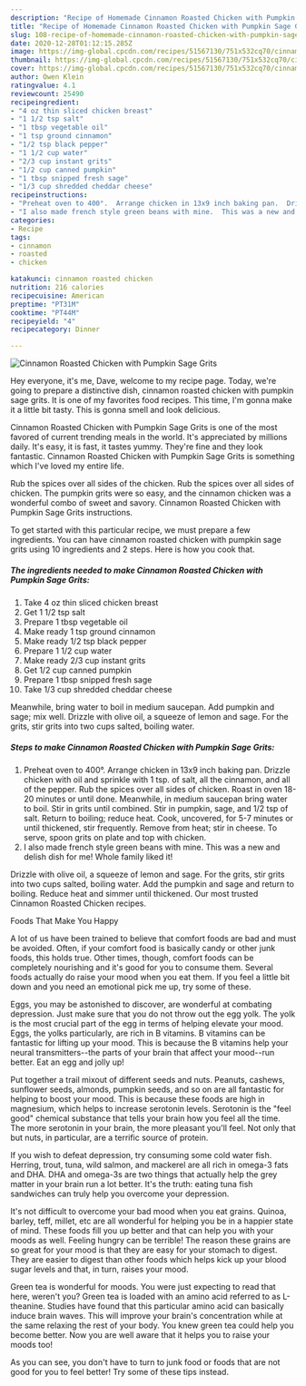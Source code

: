 ```yaml
---
description: "Recipe of Homemade Cinnamon Roasted Chicken with Pumpkin Sage Grits"
title: "Recipe of Homemade Cinnamon Roasted Chicken with Pumpkin Sage Grits"
slug: 108-recipe-of-homemade-cinnamon-roasted-chicken-with-pumpkin-sage-grits
date: 2020-12-28T01:12:15.285Z
image: https://img-global.cpcdn.com/recipes/51567130/751x532cq70/cinnamon-roasted-chicken-with-pumpkin-sage-grits-recipe-main-photo.jpg
thumbnail: https://img-global.cpcdn.com/recipes/51567130/751x532cq70/cinnamon-roasted-chicken-with-pumpkin-sage-grits-recipe-main-photo.jpg
cover: https://img-global.cpcdn.com/recipes/51567130/751x532cq70/cinnamon-roasted-chicken-with-pumpkin-sage-grits-recipe-main-photo.jpg
author: Owen Klein
ratingvalue: 4.1
reviewcount: 25490
recipeingredient:
- "4 oz thin sliced chicken breast"
- "1 1/2 tsp salt"
- "1 tbsp vegetable oil"
- "1 tsp ground cinnamon"
- "1/2 tsp black pepper"
- "1 1/2 cup water"
- "2/3 cup instant grits"
- "1/2 cup canned pumpkin"
- "1 tbsp snipped fresh sage"
- "1/3 cup shredded cheddar cheese"
recipeinstructions:
- "Preheat oven to 400°.  Arrange chicken in 13x9 inch baking pan.  Drizzle chicken with oil and sprinkle with 1 tsp. of salt, all the cinnamon, and all of the pepper.  Rub the spices over all sides of chicken.  Roast in oven 18-20 minutes or until done.  Meanwhile, in medium saucepan bring water to boil.  Stir in grits until combined.  Stir in pumpkin, sage, and 1/2 tsp of salt.  Return to boiling; reduce heat.  Cook, uncovered, for 5-7 minutes or until thickened, stir frequently.  Remove from heat; stir in cheese.  To serve, spoon grits on plate and top with chicken."
- "I also made french style green beans with mine.  This was a new and delish dish for me!  Whole family liked it!"
categories:
- Recipe
tags:
- cinnamon
- roasted
- chicken

katakunci: cinnamon roasted chicken 
nutrition: 216 calories
recipecuisine: American
preptime: "PT31M"
cooktime: "PT44M"
recipeyield: "4"
recipecategory: Dinner

---
```



![Cinnamon Roasted Chicken with Pumpkin Sage Grits](https://img-global.cpcdn.com/recipes/51567130/751x532cq70/cinnamon-roasted-chicken-with-pumpkin-sage-grits-recipe-main-photo.jpg)

Hey everyone, it's me, Dave, welcome to my recipe page. Today, we're going to prepare a distinctive dish, cinnamon roasted chicken with pumpkin sage grits. It is one of my favorites food recipes. This time, I'm gonna make it a little bit tasty. This is gonna smell and look delicious.

Cinnamon Roasted Chicken with Pumpkin Sage Grits is one of the most favored of current trending meals in the world. It's appreciated by millions daily. It's easy, it is fast, it tastes yummy. They're fine and they look fantastic. Cinnamon Roasted Chicken with Pumpkin Sage Grits is something which I've loved my entire life.

Rub the spices over all sides of the chicken. Rub the spices over all sides of chicken. The pumpkin grits were so easy, and the cinnamon chicken was a wonderful combo of sweet and savory. Cinnamon Roasted Chicken with Pumpkin Sage Grits instructions.


To get started with this particular recipe, we must prepare a few ingredients. You can have cinnamon roasted chicken with pumpkin sage grits using 10 ingredients and 2 steps. Here is how you cook that.

<!--inarticleads1-->

##### The ingredients needed to make Cinnamon Roasted Chicken with Pumpkin Sage Grits:

1. Take 4 oz thin sliced chicken breast
1. Get 1 1/2 tsp salt
1. Prepare 1 tbsp vegetable oil
1. Make ready 1 tsp ground cinnamon
1. Make ready 1/2 tsp black pepper
1. Prepare 1 1/2 cup water
1. Make ready 2/3 cup instant grits
1. Get 1/2 cup canned pumpkin
1. Prepare 1 tbsp snipped fresh sage
1. Take 1/3 cup shredded cheddar cheese


Meanwhile, bring water to boil in medium saucepan. Add pumpkin and sage; mix well. Drizzle with olive oil, a squeeze of lemon and sage. For the grits, stir grits into two cups salted, boiling water. 

<!--inarticleads2-->

##### Steps to make Cinnamon Roasted Chicken with Pumpkin Sage Grits:

1. Preheat oven to 400°.  Arrange chicken in 13x9 inch baking pan.  Drizzle chicken with oil and sprinkle with 1 tsp. of salt, all the cinnamon, and all of the pepper.  Rub the spices over all sides of chicken.  Roast in oven 18-20 minutes or until done.  Meanwhile, in medium saucepan bring water to boil.  Stir in grits until combined.  Stir in pumpkin, sage, and 1/2 tsp of salt.  Return to boiling; reduce heat.  Cook, uncovered, for 5-7 minutes or until thickened, stir frequently.  Remove from heat; stir in cheese.  To serve, spoon grits on plate and top with chicken.
1. I also made french style green beans with mine.  This was a new and delish dish for me!  Whole family liked it!


Drizzle with olive oil, a squeeze of lemon and sage. For the grits, stir grits into two cups salted, boiling water. Add the pumpkin and sage and return to boiling. Reduce heat and simmer until thickened. Our most trusted Cinnamon Roasted Chicken recipes. 

Foods That Make You Happy


A lot of us have been trained to believe that comfort foods are bad and must be avoided. Often, if your comfort food is basically candy or other junk foods, this holds true. Other times, though, comfort foods can be completely nourishing and it's good for you to consume them. Several foods actually do raise your mood when you eat them. If you feel a little bit down and you need an emotional pick me up, try some of these.

Eggs, you may be astonished to discover, are wonderful at combating depression. Just make sure that you do not throw out the egg yolk. The yolk is the most crucial part of the egg in terms of helping elevate your mood. Eggs, the yolks particularly, are rich in B vitamins. B vitamins can be fantastic for lifting up your mood. This is because the B vitamins help your neural transmitters--the parts of your brain that affect your mood--run better. Eat an egg and jolly up!

Put together a trail mixout of different seeds and nuts. Peanuts, cashews, sunflower seeds, almonds, pumpkin seeds, and so on are all fantastic for helping to boost your mood. This is because these foods are high in magnesium, which helps to increase serotonin levels. Serotonin is the "feel good" chemical substance that tells your brain how you feel all the time. The more serotonin in your brain, the more pleasant you'll feel. Not only that but nuts, in particular, are a terrific source of protein.

If you wish to defeat depression, try consuming some cold water fish. Herring, trout, tuna, wild salmon, and mackerel are all rich in omega-3 fats and DHA. DHA and omega-3s are two things that actually help the grey matter in your brain run a lot better. It's the truth: eating tuna fish sandwiches can truly help you overcome your depression. 

It's not difficult to overcome your bad mood when you eat grains. Quinoa, barley, teff, millet, etc are all wonderful for helping you be in a happier state of mind. These foods fill you up better and that can help you with your moods as well. Feeling hungry can be terrible! The reason these grains are so great for your mood is that they are easy for your stomach to digest. They are easier to digest than other foods which helps kick up your blood sugar levels and that, in turn, raises your mood.

Green tea is wonderful for moods. You were just expecting to read that here, weren't you? Green tea is loaded with an amino acid referred to as L-theanine. Studies have found that this particular amino acid can basically induce brain waves. This will improve your brain's concentration while at the same relaxing the rest of your body. You knew green tea could help you become better. Now you are well aware that it helps you to raise your moods too!

As you can see, you don't have to turn to junk food or foods that are not good for you to feel better! Try  some  of  these  tips  instead.


